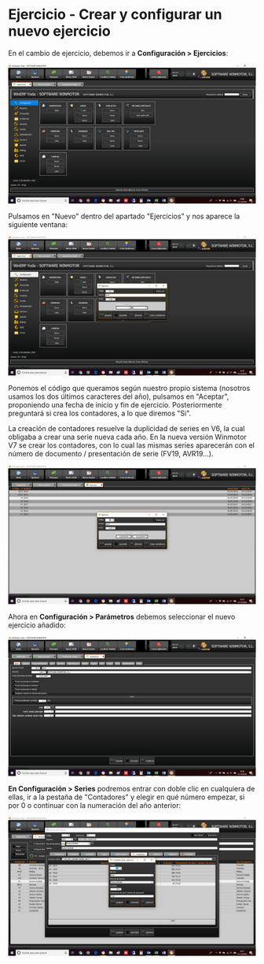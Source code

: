# Ejercicio - Crear y configurar un nuevo ejercicio

En el cambio de ejercicio, debemos ir a **Configuración &gt; Ejercicios**:

![](../.gitbook/assets/image%20%2810%29.png)

Pulsamos en "Nuevo" dentro del apartado "Ejercicios" y nos aparece la siguiente ventana:

![](../.gitbook/assets/image%20%2895%29.png)

Ponemos el código que queramos según nuestro propio sistema \(nosotros usamos los dos últimos caracteres del año\), pulsamos en "Aceptar", proponiendo una fecha de inicio y fin de ejercicio. Posteriormente preguntará si crea los contadores, a lo que diremos "Si".

La creación de contadores resuelve la duplicidad de series en V6, la cual obligaba a crear una serie nueva cada año. En la nueva versión Winmotor V7 se crear los contadores, con lo cual las mismas series aparecerán con el número de documento / presentación de serie \(FV19, AVR19...\).

![](../.gitbook/assets/image%20%2845%29.png)

Ahora en **Configuración &gt; Parámetros** debemos seleccionar el nuevo ejercicio añadido:

![Al guardar y reiniciar, aparecer&#xE1; tambi&#xE9;n sustituido el a&#xF1;o en la barra de herramientas de informaciones](../.gitbook/assets/image%20%2858%29.png)

**En Configuración &gt; Series** podremos entrar con doble clic en cualquiera de ellas, ir a la pestaña de "Contadores" y elegir en qué número empezar, si por 0 o continuar con la numeración del año anterior:

![](../.gitbook/assets/image%20%28116%29.png)

